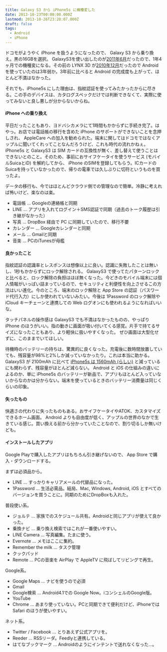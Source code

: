 ```yaml
---
title: Galaxy S3 から iPhone5s に機種変した
date: 2013-10-23T00:00:00.000Z
lastmod: 2013-10-26T23:28:07.000Z
draft: false
tags:
  - Android
  - iPhone
---
```


ドコモがようやく iPhone を扱うようになったので、 Galaxy S3 から乗り換え。黒の16GBを選択。 GalaxyS3を使い出したのが[2011年6月](/posts/20120628/p01)だったので、1年4ヶ月での機種変になる。その前の LYNX 3D が[2010年12月](/posts/20101215/p01)だったので Android を使っていたのは3年弱か。3年前に比べると Android の完成度も上がって、ほとんど不満はなかった。

それでも、iPhone5s にした理由は、指紋認証を使ってみたかったからに尽きる。この手のデバイスは、カタログスペックだけでは判断できなくて、実際に使ってみないと良し悪しが分からないからね。

#### iPhone への乗り換え

平日だったこともあり、ヨドバシカメラにて1時間もかからずに手続き完了。はやっ。お店では電話帳の移行を含めた iPhone のサポートができないことを念押しされ、 AppleCare への加入を勧められた。端末に関してはドコモではなくアップルに聞いてくれってことなんだろうけど、これも時代の流れかねぇ。 iPhone5s と GalaxyS3 は SIM カードの互換性が無く、差し替えて使うことはできないとのこと。そのため、事前におサイフケータイを使うサービス (モバイルSuicaとiD) を解約してから、 iPhone のSIMを登録してもらう。ICカードのSuicaを持っていなかったので、帰りの電車では久しぶりに切符というものを買ったよ。

データの移行も、今ではほとんどクラウド側での管理なので簡単。冷静に考えれば怖いけど、楽なのは楽。

- 電話帳 … Googleの連絡帳と同期
- LINE … アプリを入れてログイン＋SMS認証で同期（過去のトーク履歴は引き継がなかった）
- 写真 … DropBox 経由で PC に同期していたので、移行不要
- カレンダー … Googleカレンダーと同期
- メール … Gmailと同期
- 音楽 … PCのiTunesが母艦

#### 良かったこと

指紋認証の認識率とレスポンスは想像以上に良い。認識に失敗したことは無いし、1秒もかからずにロック解除される。 GalaxyS3 で使ってたパターンロックと比べると、ロック解除の負担はほぼ無くなった。今どきのモバイル端末には個人情報がいっぱい詰まっているので、セキュリティと利便性を向上させるこの方法はいい進化。今のところ、端末のロック解除と App Store の認証（パスワード代行入力）にしか使われていないみたい。今後は 1Password のロック解除や iCloud キーチェーンと連携しての Web ログオンにも使われるようになればいいな。

タッチパネルの操作感は GalaxyS3 でも不満はなかったものの、やっぱり iPhone のほうがいい。指の動きに画面が吸い付いてくる感覚。片手で持てるサイズになったこともあり、より軽快に扱いやすくなった。 ぜひ画面は大型化せずに、このままでいてほしい。

待機時のバッテリーの持ちは、驚異的に良くなった。充電後に数時間放置していても、残容量が98%と2%しか減っていなかったり。これは本当に助かる。 GalaxyS3 が 2100mAh に比べて [iPhone5s は 1560mAh (らしい)](http://weekly.ascii.jp/elem/000/000/173/173324/) と減っているにも関わらず、残容量がほとんど減らない。 Android と iOS の仕組みの違いによるのか、単に iPhone5s のバッテリーが新品で、アプリもほとんど入っていないからなのかは分からない。端末を使っているときのバッテリー消費量は同じくらいの印象。

#### 失ったもの

快適さの代わりに失ったものもある。おサイフケータイやATOK、カスタマイズできるホーム画面。 Android よりも自由度が低く、アップルの世界のなかで生きている感じ。買い換える前から分かっていたことなので、割り切るしか無いけども。

#### インストールしたアプリ

Google Playで購入したアプリはもちろん引き継げないので、 App Store で購入・ダウンロードする。

まずは必須品から。

- LINE … すっかりキャリアメールの代替品になった。
- 1Password … 生活必需品。結局、Mac, Windows, Android, iOS とすべてのバージョンを買うことに。同期のためにDropBoxも入れた。

普段使い系。

- ジョルテ … 家族でのスケジュール共有。Androidと同じアプリが使えて良かった。
- 乗換ナビ … 乗り換え検索ではこれが一番使いやすい。
- LINE Camera … 写真編集。たまに使う。
- Evernote … メモはここに集約。
- Remember the milk … タスク管理
- クックパッド
- Remote … PCの音楽を AirPlay で AppleTV に飛ばしてリビングで再生。

Google系。

- Google Maps … ナビを使うので必須
- Gmail
- Google検索 … Android4.1での Google Now。iコンシェルのGoogle版。
- YouTube
- Chrome … あまり使っていない。PCと同期できて便利だけど、iPhoneでは Safari のほうが使いやすい。

ネット系。

- Twitter / Facebook … とりあえず公式アプリを。
- Reeder … RSSリーダ。Feedlyと連携している。
- はてなブックマーク … Androidのようにインテントで送れなくなった…。
